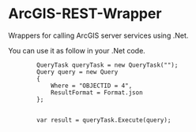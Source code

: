 # ArcGIS-REST-Wrapper
 Wrappers for calling ArcGIS server services using .Net.

You can use it as follow in your .Net code.


            QueryTask queryTask = new QueryTask("");
            Query query = new Query
            {
                Where = "OBJECTID = 4",
                ResultFormat = Format.json
            };
   

            var result = queryTask.Execute(query);
            
